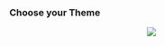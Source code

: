 ### Choose your Theme

<center>
<div align="center">
<img src="https://i.imgur.com/8TJGMts.jpg" />
</center>
</center>
